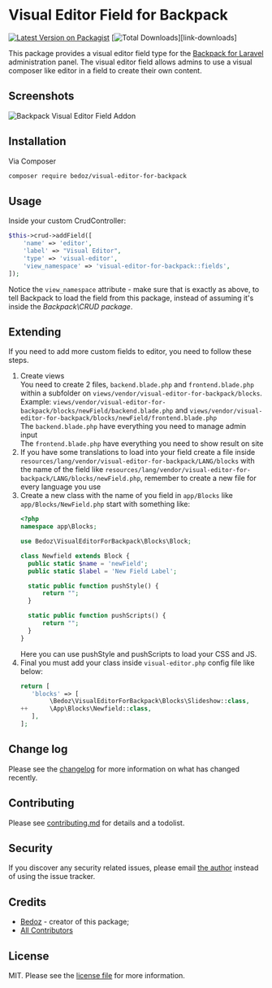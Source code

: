 # Visual Editor Field for Backpack

[![Latest Version on Packagist][ico-version]][link-packagist]
[![Total Downloads][ico-downloads]][link-downloads]

This package provides a visual editor field type for the [Backpack for Laravel](https://backpackforlaravel.com/) administration panel. The visual editor field allows admins to use a visual composer like editor in a field to create their own content.

## Screenshots

![Backpack Visual Editor Field Addon](url)

## Installation

Via Composer

``` bash
composer require bedoz/visual-editor-for-backpack
```

## Usage

Inside your custom CrudController:

```php
$this->crud->addField([
    'name' => 'editor',
    'label' => "Visual Editor",
    'type' => 'visual-editor',
    'view_namespace' => 'visual-editor-for-backpack::fields',
]);
```

Notice the ```view_namespace``` attribute - make sure that is exactly as above, to tell Backpack to load the field from this package, instead of assuming it's inside the _Backpack\CRUD package_.


## Extending

If you need to add more custom fields to editor, you need to follow these steps.
1. Create views<br>
    You need to create 2 files, ```backend.blade.php``` and ```frontend.blade.php``` within a subfolder on ```views/vendor/visual-editor-for-backpack/blocks```.<br>
Example: ```views/vendor/visual-editor-for-backpack/blocks/newField/backend.blade.php``` and ```views/vendor/visual-editor-for-backpack/blocks/newField/frontend.blade.php```<br/>
The ```backend.blade.php``` have everything you need to manage admin input<br>
The ```frontend.blade.php``` have everything you need to show result on site
2. If you have some translations to load into your field create a file inside ```resources/lang/vendor/visual-editor-for-backpack/LANG/blocks``` with the name of the field like ```resources/lang/vendor/visual-editor-for-backpack/LANG/blocks/newField.php```, remember to create a new file for every language you use
3. Create a new class with the name of you field in ```app/Blocks``` like ```app/Blocks/NewField.php```
    start with something like:
    ```php
    <?php
    namespace app\Blocks;
    
    use Bedoz\VisualEditorForBackpack\Blocks\Block;
    
    class Newfield extends Block {
      public static $name = 'newField';
      public static $label = 'New Field Label';
    
      static public function pushStyle() {
          return "";
      }
    
      static public function pushScripts() {
          return "";
      }
    }
    ```
    Here you can use pushStyle and pushScripts to load your CSS and JS.
4. Final you must add your class inside ```visual-editor.php``` config file like below:
    ```PHP
   return [
       'blocks' => [
            \Bedoz\VisualEditorForBackpack\Blocks\Slideshow::class,
    ++      \App\Blocks\Newfield::class,
       ],
   ];
   ```

## Change log

Please see the [changelog](CHANGELOG.md) for more information on what has changed recently.

## Contributing

Please see [contributing.md](CONTRIBUTING.md) for details and a todolist.

## Security

If you discover any security related issues, please email [the author](composer.json) instead of using the issue tracker.

## Credits

- [Bedoz][link-author] - creator of this package;
- [All Contributors][link-contributors]

## License

MIT. Please see the [license file](LICENSE.md) for more information.

[ico-version]: https://img.shields.io/packagist/v/digitallyhappy/toggle-field-for-backpack.svg?style=flat-square
[ico-downloads]: https://img.shields.io/packagist/dt/digitallyhappy/toggle-field-for-backpack.svg?style=flat-square

[link-packagist]: 
[link-downloads]: 
[link-author]: https://github.com/bedoz
[link-contributors]: ../../contributors